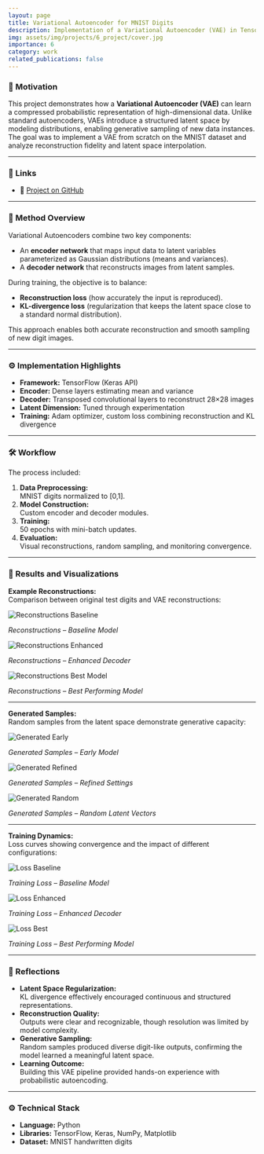 ```yaml
---
layout: page
title: Variational Autoencoder for MNIST Digits
description: Implementation of a Variational Autoencoder (VAE) in TensorFlow, exploring reconstruction quality and generative capabilities on MNIST handwritten digits.
img: assets/img/projects/6_project/cover.jpg
importance: 6
category: work
related_publications: false
---
```


### 🎯 Motivation

This project demonstrates how a **Variational Autoencoder (VAE)** can learn a compressed probabilistic representation of high-dimensional data. Unlike standard autoencoders, VAEs introduce a structured latent space by modeling distributions, enabling generative sampling of new data instances. The goal was to implement a VAE from scratch on the MNIST dataset and analyze reconstruction fidelity and latent space interpolation.

---

### 📎 Links

- 🔗 [Project on GitHub](https://github.com/sumeyye-agac/variational-autoencoder-MNIST-tensorflow)

---

### 🧠 Method Overview

Variational Autoencoders combine two key components:

- An **encoder network** that maps input data to latent variables parameterized as Gaussian distributions (means and variances).
- A **decoder network** that reconstructs images from latent samples.

During training, the objective is to balance:

- **Reconstruction loss** (how accurately the input is reproduced).
- **KL-divergence loss** (regularization that keeps the latent space close to a standard normal distribution).

This approach enables both accurate reconstruction and smooth sampling of new digit images.

---

### ⚙️ Implementation Highlights

- **Framework:** TensorFlow (Keras API)
- **Encoder:** Dense layers estimating mean and variance
- **Decoder:** Transposed convolutional layers to reconstruct 28×28 images
- **Latent Dimension:** Tuned through experimentation
- **Training:** Adam optimizer, custom loss combining reconstruction and KL divergence

---

### 🛠️ Workflow

The process included:

1. **Data Preprocessing:**  
   MNIST digits normalized to [0,1].
2. **Model Construction:**  
   Custom encoder and decoder modules.
3. **Training:**  
   50 epochs with mini-batch updates.
4. **Evaluation:**  
   Visual reconstructions, random sampling, and monitoring convergence.

---

### 🧪 Results and Visualizations

**Example Reconstructions:**  
Comparison between original test digits and VAE reconstructions:

<div class="row mt-3">
  <div class="col-sm-4">
    <img src="/assets/img/projects/6_project/S5_test_49-.png" alt="Reconstructions Baseline" class="img-fluid rounded z-depth-1">
    <p class="mt-2 text-center"><em>Reconstructions – Baseline Model</em></p>
  </div>
  <div class="col-sm-4">
    <img src="/assets/img/projects/6_project/S6_test_49-.png" alt="Reconstructions Enhanced" class="img-fluid rounded z-depth-1">
    <p class="mt-2 text-center"><em>Reconstructions – Enhanced Decoder</em></p>
  </div>
  <div class="col-sm-4">
    <img src="/assets/img/projects/6_project/S7_test_49-.png" alt="Reconstructions Best Model" class="img-fluid rounded z-depth-1">
    <p class="mt-2 text-center"><em>Reconstructions – Best Performing Model</em></p>
  </div>
</div>

---

**Generated Samples:**  
Random samples from the latent space demonstrate generative capacity:

<div class="row mt-3">
  <div class="col-sm-4">
    <img src="/assets/img/projects/6_project/S8_test_49-.png" alt="Generated Early" class="img-fluid rounded z-depth-1">
    <p class="mt-2 text-center"><em>Generated Samples – Early Model</em></p>
  </div>
  <div class="col-sm-4">
    <img src="/assets/img/projects/6_project/S8_test_99-.png" alt="Generated Refined" class="img-fluid rounded z-depth-1">
    <p class="mt-2 text-center"><em>Generated Samples – Refined Settings</em></p>
  </div>
  <div class="col-sm-4">
    <img src="/assets/img/projects/6_project/generated_images.png" alt="Generated Random" class="img-fluid rounded z-depth-1">
    <p class="mt-2 text-center"><em>Generated Samples – Random Latent Vectors</em></p>
  </div>
</div>

---

**Training Dynamics:**  
Loss curves showing convergence and the impact of different configurations:

<div class="row mt-3">
  <div class="col-sm-4">
    <img src="/assets/img/projects/6_project/S5_loss_curves.png" alt="Loss Baseline" class="img-fluid rounded z-depth-1">
    <p class="mt-2 text-center"><em>Training Loss – Baseline Model</em></p>
  </div>
  <div class="col-sm-4">
    <img src="/assets/img/projects/6_project/S6_loss_curves.png" alt="Loss Enhanced" class="img-fluid rounded z-depth-1">
    <p class="mt-2 text-center"><em>Training Loss – Enhanced Decoder</em></p>
  </div>
  <div class="col-sm-4">
    <img src="/assets/img/projects/6_project/S10_loss_curves.png" alt="Loss Best" class="img-fluid rounded z-depth-1">
    <p class="mt-2 text-center"><em>Training Loss – Best Performing Model</em></p>
  </div>
</div>

---

### 📝 Reflections

- **Latent Space Regularization:**  
  KL divergence effectively encouraged continuous and structured representations.
- **Reconstruction Quality:**  
  Outputs were clear and recognizable, though resolution was limited by model complexity.
- **Generative Sampling:**  
  Random samples produced diverse digit-like outputs, confirming the model learned a meaningful latent space.
- **Learning Outcome:**  
  Building this VAE pipeline provided hands-on experience with probabilistic autoencoding.

---

### ⚙️ Technical Stack

- **Language:** Python
- **Libraries:** TensorFlow, Keras, NumPy, Matplotlib
- **Dataset:** MNIST handwritten digits
